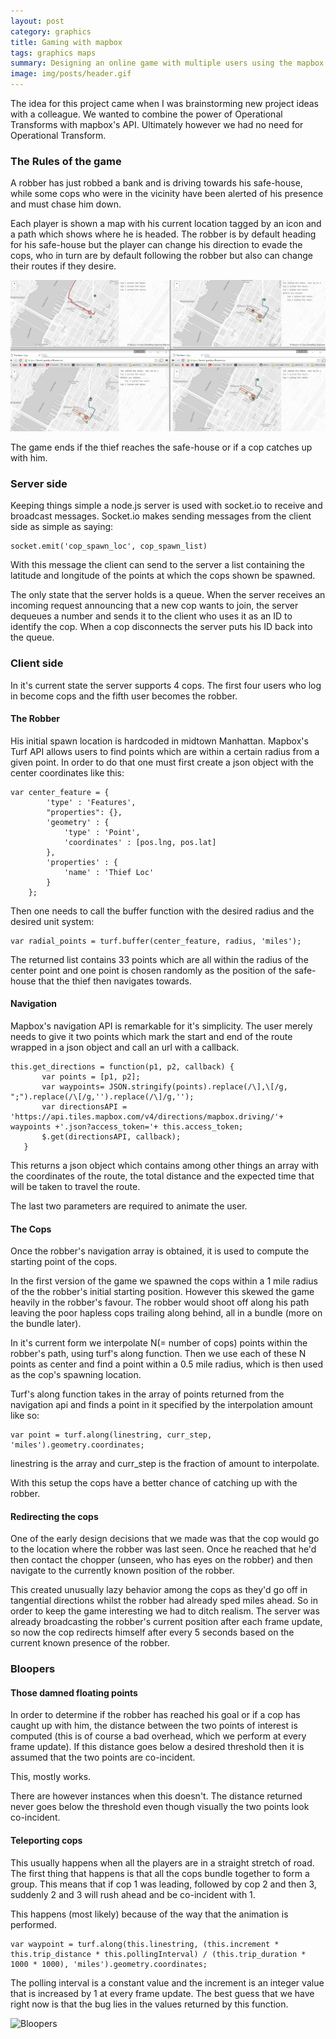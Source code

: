 ```yaml
---
layout: post
category: graphics
title: Gaming with mapbox
tags: graphics maps
summary: Designing an online game with multiple users using the mapbox API
image: img/posts/header.gif
---
```


The idea for this project came when I was brainstorming new project ideas with a colleague.
We wanted to combine the power of Operational Transforms with mapbox's API. Ultimately however we had no need for Operational Transform.

### The Rules of the game

A robber has just robbed a bank and is driving towards his safe-house, while some cops who were in the vicinity have been alerted of his presence and must chase him down.

Each player is shown a map with his current location tagged by an icon and a path which shows where he is headed.
The robber is by default heading for his safe-house but the player can change his direction to evade the cops, who in turn are by default following the robber but also can change their routes if they desire.

![Game start](/img/heist/initial.png "Start of the game")

The game ends if the thief reaches the safe-house or if a cop catches up with him.

### Server side

Keeping things simple a node.js server is used with socket.io to receive and broadcast messages. Socket.io makes sending messages from the client side as simple as saying:

```
socket.emit('cop_spawn_loc', cop_spawn_list)
```

With this message the client can send to the server a list containing the latitude and longitude of the points at which the cops shown be spawned.

The only state that the server holds is a queue. When the server receives an incoming request announcing that a new cop wants to join, the server dequeues a number and sends it to the client who uses it as an ID to identify the cop.
When a cop disconnects the server puts his ID back into the queue.


### Client side

In it's current state the server supports 4 cops. The first four users who log in become cops and the fifth user becomes the robber.

#### The Robber

His initial spawn location is hardcoded in midtown Manhattan.
Mapbox's Turf API allows users to find points which are within a certain radius from a given point. In order to do that one must first create a json object with the center coordinates like this:

```
var center_feature = {
        'type' : 'Features',
        "properties": {},
        'geometry' : {
            'type' : 'Point',
            'coordinates' : [pos.lng, pos.lat]
        },
        'properties' : {
            'name' : 'Thief Loc'
        }
    };
```

Then one needs to call the buffer function with the desired radius and the desired unit system:

```
var radial_points = turf.buffer(center_feature, radius, 'miles');
```

The returned list contains 33 points which are all within the radius of the center point and one point is chosen randomly as the position of the safe-house that the thief then navigates towards.

#### Navigation

Mapbox's navigation API is remarkable for it's simplicity. The user merely needs to give it two points which mark the start and end of the route wrapped in a json object and call an url with a callback.

```
this.get_directions = function(p1, p2, callback) {
       var points = [p1, p2];
       var waypoints= JSON.stringify(points).replace(/\],\[/g, ";").replace(/\[/g,'').replace(/\]/g,'');
       var directionsAPI = 'https://api.tiles.mapbox.com/v4/directions/mapbox.driving/'+ waypoints +'.json?access_token='+ this.access_token;
       $.get(directionsAPI, callback);
   }
```

This returns a json object which contains among other things an array with the coordinates of the route, the total distance and the expected time that will be taken to travel the route.

The last two parameters are required to animate the user.

#### The Cops

Once the robber's navigation array is obtained, it is used to compute the starting point of the cops.

In the first version of the game we spawned the cops within a 1 mile radius of the the robber's initial starting position. However this skewed the game heavily in the robber's favour. The robber would shoot off along his path leaving the poor hapless cops trailing along behind, all in a bundle (more on the bundle later).

In it's current form we interpolate N(= number of cops) points within the robber's path, using turf's along function. Then we use each of these N points as center and find a point within a 0.5 mile radius, which is then used as the cop's spawning location.

Turf's along function takes in the array of points returned from the navigation api and finds a point in it specified by the interpolation amount like so:

```
var point = turf.along(linestring, curr_step, 'miles').geometry.coordinates;
```

linestring is the array and curr_step is the fraction of amount to interpolate.

With this setup the cops have a better chance of catching up with the robber.


#### Redirecting the cops

One of the early design decisions that we made was that the cop would go to the location where the robber was last seen. Once he reached that he'd then contact the chopper (unseen, who has eyes on the robber) and then navigate to the currently known position of the robber.

This created unusually lazy behavior among the cops as they'd go off in tangential directions whilst the robber had already sped miles ahead. So in order to keep the game interesting we had to ditch realism. The server was already broadcasting the robber's current position after each frame update, so now the cop redirects himself after every 5 seconds based on the current known presence of the robber.

### Bloopers

#### Those damned floating points

In order to determine if the robber has reached his goal or if a cop has caught up with him, the distance between the two points of interest is computed (this is of course a bad overhead, which we perform at every frame update). If this distance goes below a desired threshold then it is assumed that the two points are co-incident.

This, mostly works.

There are however instances when this doesn't. The distance returned never goes below the threshold even though visually the two points look co-incident.

#### Teleporting cops

This usually happens when all the players are in a straight stretch of road. The first thing that happens is that all the cops bundle together to form a group. This means that if cop 1 was leading, followed by cop 2 and then 3, suddenly 2 and 3 will rush ahead and be co-incident with 1.

This happens (most likely) because of the way that the animation is performed.

```
var waypoint = turf.along(this.linestring, (this.increment * this.trip_distance * this.pollingInterval) / (this.trip_duration * 1000 * 1000), 'miles').geometry.coordinates;

```

The polling interval is a constant value and the increment is an integer value that is increased by 1 at every frame update. The best guess that we have right now is that the bug lies in the values returned by this function.

![Bloopers](/img/heist/bloopers.gif "Bloopers")
